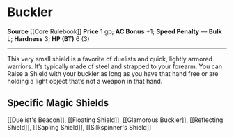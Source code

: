 ﻿---
ac: '1'
bulk: L
hardness: '3'
hp: 6 (3)
id: '1'
item_category: Shields
item_subcategory: Base Shields
level: '0'
name: Buckler
price: 1 gp
rarity: Common
source: '[[DATABASE/source/Core Rulebook|Core Rulebook]]'
speed_penalty: null
trait: null
type: Shield

---
# Buckler

**Source** [[Core Rulebook]] 
**Price** 1 gp; **AC Bonus** +1; **Speed Penalty** —
**Bulk** L; **Hardness** 3; **HP (BT)** 6 (3)

---
This very small shield is a favorite of duelists and quick, lightly armored warriors. It’s typically made of steel and strapped to your forearm. You can Raise a Shield with your buckler as long as you have that hand free or are holding a light object that’s not a weapon in that hand.

## Specific Magic Shields

[[Duelist's Beacon]], [[Floating Shield]], [[Glamorous Buckler]], [[Reflecting Shield]], [[Sapling Shield]], [[Silkspinner's Shield]]